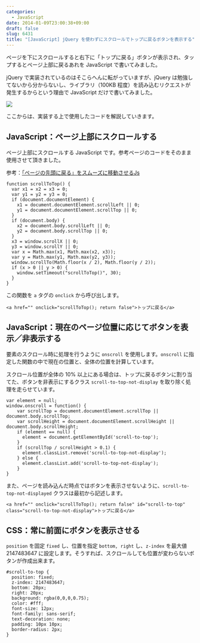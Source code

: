 ```yaml
---
categories:
  - JavaScript
date: 2014-01-09T23:00:38+09:00
draft: false
slug: 6431
title: "[JavaScript] jQuery を使わずにスクロールでトップに戻るボタンを表示する"
---
```


ページを下にスクロールすると右下に「トップに戻る」ボタンが表示され、タップするとページ上部に戻るあれを JavaScript で書いてみました。

jQuery で実装されているのはそこらへんに転がっていますが、jQuery は勉強してないから分からないし、ライブラリ（100KB 程度）を読み込むリクエストが発生するからという理由で JavaScript だけで書いてみました。

![](/images/2014/01/6431_1.png)

ここからは、実装する上で使用したコードを解説していきます。

## JavaScript：ページ上部にスクロールする

ページ上部にスクロールする JavaScript です。参考ページのコードをそのまま使用させて頂きました。

参考：[「ページの先頭に戻る」をスムーズに移動させるJs](http://affiliatop.sitefix.jp/blog/js.html)

```
function scrollToTop() {
  var x1 = x2 = x3 = 0;
  var y1 = y2 = y3 = 0;
  if (document.documentElement) {
    x1 = document.documentElement.scrollLeft || 0;
    y1 = document.documentElement.scrollTop || 0;
  }
  if (document.body) {
    x2 = document.body.scrollLeft || 0;
    y2 = document.body.scrollTop || 0;
  }
  x3 = window.scrollX || 0;
  y3 = window.scrollY || 0;
  var x = Math.max(x1, Math.max(x2, x3));
  var y = Math.max(y1, Math.max(y2, y3));
  window.scrollTo(Math.floor(x / 2), Math.floor(y / 2));
  if (x > 0 || y > 0) {
    window.setTimeout("scrollToTop()", 30);
  }
}
```

この関数を `a` タグの `onclick` から呼び出します。

```
<a href="" onclick="scrollToTop(); return false">トップに戻る</a>
```

## JavaScript：現在のページ位置に応じてボタンを表示／非表示する

要素のスクロール時に処理を行うように `onscroll` を使用します。`onscroll` に指定した関数の中で現在の位置と、全体の位置を計算しています。

スクロール位置が全体の 10% 以上にある場合は、トップに戻るボタンに割り当てた、ボタンを非表示にするクラス `scroll-to-top-not-display` を取り除く処理を走らせています。

```
var element = null;
window.onscroll = function() {
    var scrollTop = document.documentElement.scrollTop || document.body.scrollTop;
    var scrollHeight = document.documentElement.scrollHeight || document.body.scrollHeight;
    if (element == null) {
      element = document.getElementById('scroll-to-top');
    }
    if (scrollTop / scrollHeight > 0.1) {
      element.classList.remove('scroll-to-top-not-display');
    } else {
      element.classList.add('scroll-to-top-not-display');
    }
}
```

また、ページを読み込んだ時点ではボタンを表示させないように、`scroll-to-top-not-displayed` クラスは最初から記述します。

```
<a href="" onclick="scrollToTop(); return false" id="scroll-to-top" class="scroll-to-top-not-display">トップに戻る</a>
```

## CSS：常に前面にボタンを表示させる

`position` を固定 `fixed` し、位置を指定 `bottom, right` し、`z-index` を最大値 2147483647 に設定します。そうすれば、スクロールしても位置が変わらないボタンが作成出来ます。

```
#scroll-to-top {
  position: fixed;
  z-index: 2147483647;
  bottom: 20px;
  right: 20px;
  background: rgba(0,0,0,0.75);
  color: #fff;
  font-size: 12px;
  font-family: sans-serif;
  text-decoration: none;
  padding: 10px 10px;
  border-radius: 2px;
}
```
